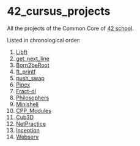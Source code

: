 # 42_cursus_projects

All the projects of the Common Core of [42 school](https://42.fr/en/homepage/).

Listed in chronological order:

1. [Libft](https://github.com/lucas42paris/Libft)
2. [get_next_line](https://github.com/lucas42paris/get_next_line)
3. [Born2beRoot](https://github.com/lucas42paris/Born2beRoot)
4. [ft_printf](https://github.com/lucas42paris/ft_printf)
5. [push_swap](https://github.com/lucas42paris/push_swap)
6. [Pipex](https://github.com/lucas42paris/Pipex)
7. [Fract-ol](https://github.com/lucas42paris/Fract-ol)
8. [Philosophers ](https://github.com/lucas42paris/Philosophers)
9. [Minishell](https://github.com/lucas42paris/Minishell)
10. [CPP_Modules](https://github.com/lucas42paris/CPP_Modules)
11. [Cub3D](https://github.com/lucas42paris/Cub3D)
12. [NetPractice](https://github.com/lucas42paris/NetPractice)
13. [Inception](https://github.com/lucas42paris/Inception)
14. [Webserv](https://github.com/lucas42paris/Webserv)
